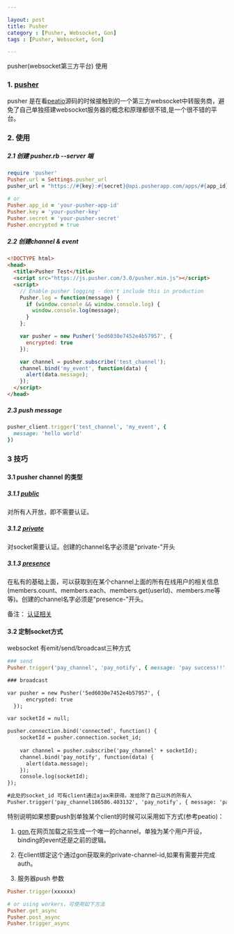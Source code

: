 ```yaml
---

layout: post
title: Pusher
category : [Pusher, Websocket, Gon]
tags : [Pusher, Websocket, Gon]

---
```

pusher(websocket第三方平台) 使用

### 1. [pusher](https://github.com/pusher/pusher-http-ruby)

pusher 是在看[peatio](https://github.com/peatio/peatio)源码的时候接触到的一个第三方websocket中转服务商，避免了自己单独搭建websocket服务器的概念和原理都很不错,是一个很不错的平台。

### 2. 使用

##### 2.1 创建 pusher.rb --server 端

~~~ ruby 
require 'pusher'
Pusher.url = Settings.pusher_url
pusher_url = "https://#{key}:#{secret}@api.pusherapp.com/apps/#{app_id}"

# or 
Pusher.app_id = 'your-pusher-app-id'
Pusher.key = 'your-pusher-key'
Pusher.secret = 'your-pusher-secret'
Pusher.encrypted = true
~~~ 

##### 2.2 创建channel & event

~~~ html
<!DOCTYPE html>
<head>
  <title>Pusher Test</title>
  <script src="https://js.pusher.com/3.0/pusher.min.js"></script>
  <script>
    // Enable pusher logging - don't include this in production
    Pusher.log = function(message) {
      if (window.console && window.console.log) {
        window.console.log(message);
      }
    };

    var pusher = new Pusher('5ed6030e7452e4b57957', {
      encrypted: true
    });

    var channel = pusher.subscribe('test_channel');
    channel.bind('my_event', function(data) {
      alert(data.message);
    });
  </script>
</head>
~~~

##### 2.3 push message

~~~ ruby
pusher_client.trigger('test_channel', 'my_event', {
  message: 'hello world'
})
~~~

### 3 技巧

#### 3.1 pusher channel 的类型

##### 3.1.1 [public](https://pusher.com/docs/client_api_guide/client_public_channels)

对所有人开放，即不需要认证。

##### 3.1.2 [private](https://pusher.com/docs/client_api_guide/client_private_channels) 

对socket需要认证。创建的channel名字必须是"private-"开头

##### 3.1.3 [presence](https://pusher.com/docs/client_api_guide/client_presence_channels)

在私有的基础上面，可以获取到在某个channel上面的所有在线用户的相关信息(members.count、members.each、members.get(userId)、members.me等等)。创建的channel名字必须是"presence-"开头。

备注：
[认证相关](https://pusher.com/docs/authenticating_users)

#### 3.2 定制socket方式

websocket 有emit/send/broadcast三种方式

``` ruby
### send
Pusher.trigger('pay_channel', 'pay_notify', { message: 'pay success!!' })
```

``` html
### broadcast

var pusher = new Pusher('5ed6030e7452e4b57957', {
      encrypted: true
  });

var socketId = null;

pusher.connection.bind('connected', function() {
    socketId = pusher.connection.socket_id;
    
    var channel = pusher.subscribe('pay_channel' + socketId);
    channel.bind('pay_notify', function(data) {
      alert(data.message);
    });
    console.log(socketId);
}); 

#此处的socket_id 可有client通过ajax来获得。发给除了自己以外的所有人
Pusher.trigger('pay_channel186586.403132', 'pay_notify', { message: 'pay success ???? ' }, { socket_id: '186674.374456' })
```
特别说明如果想要push到单独某个client的时候可以采用如下方式(参考peatio)：

1. [gon](https://github.com/gazay/gon),在网页加载之前生成一个唯一的channel，单独为某个用户开设，binding的event还是之前的逻辑。

2. 在client绑定这个通过gon获取来的private-channel-id,如果有需要并完成auth。

3. 服务器push 参数

``` ruby
Pusher.trigger(xxxxxx)

# or using workers，可使用如下方法
Pusher.get_async
Pusher.post_async
Pusher.trigger_async
```